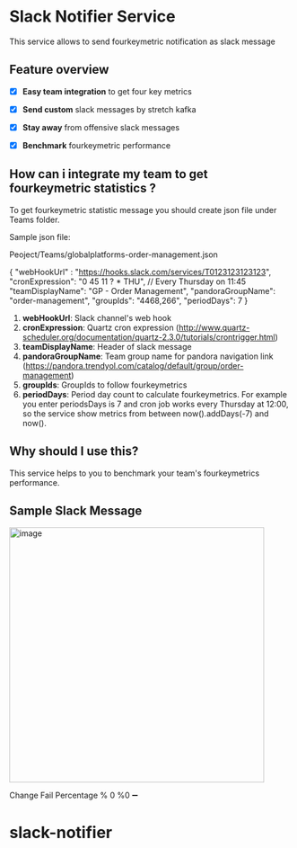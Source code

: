 # Slack Notifier Service

This service allows to send fourkeymetric notification as slack message

## Feature overview

*   [x] **Easy team integration** to get four key metrics
*   [x] **Send custom** slack messages by stretch kafka
*   [x] **Stay away** from offensive slack messages
*   [x] **Benchmark** fourkeymetric performance


## How can i integrate my team to get fourkeymetric statistics ?

To get fourkeymetric statistic message you should create json file under Teams folder.

Sample json file:

Peoject/Teams/globalplatforms-order-management.json

{
  "webHookUrl" : "https://hooks.slack.com/services/T0123123123123",
  "cronExpression":  "0 45 11 ? * THU", // Every Thursday on 11:45
  "teamDisplayName": "GP - Order Management",
  "pandoraGroupName": "order-management",
  "groupIds": "4468,266",
  "periodDays": 7
}

1. **webHookUrl**: Slack channel's web hook
2. **cronExpression**: Quartz cron expression (http://www.quartz-scheduler.org/documentation/quartz-2.3.0/tutorials/crontrigger.html)
3. **teamDisplayName**: Header of slack message
4. **pandoraGroupName**: Team group name for pandora navigation link (https://pandora.trendyol.com/catalog/default/group/order-management)
5. **groupIds**: GroupIds to follow fourkeymetrics
6. **periodDays**: Period day count to calculate fourkeymetrics. For example you enter periodsDays is 7 and cron job works every Thursday at 12:00, 
	             so the service show metrics from between now().addDays(-7) and now(). 


## Why should I use this?

This service helps to you to benchmark your team's fourkeymetrics performance.

## Sample Slack Message

<img width="454" alt="image" src="https://user-images.githubusercontent.com/40278697/212184396-cd683b99-1ecb-470b-aec1-503966f0522a.png">

Change Fail Percentage % 0     %0     :heavy_minus_sign:
# slack-notifier
